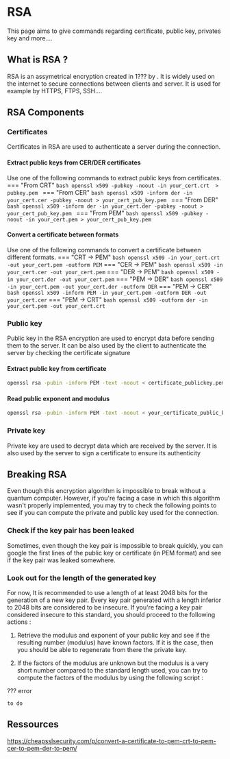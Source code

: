 # RSA
This page aims to give commands regarding certificate, public key, privates key and more....
## What is RSA ? 
RSA is an assymetrical encryption created in 1??? by .
It is widely used on the internet to secure connections between clients and server. It is used for example by HTTPS, FTPS, SSH....

## RSA Components
### Certificates
Certificates in RSA are used to authenticate a server during the connection. 
#### Extract public keys from CER/DER certificates
Use one of the following commands to extract public keys from certificates.
=== "From CRT"
    ``` bash
    openssl x509 -pubkey -noout -in your_cert.crt  > pubkey.pem 
    ```
=== "From CER"
    ``` bash
    openssl x509 -inform der -in your_cert.cer -pubkey -noout > your_cert_pub_key.pem 
    ```
=== "From DER"
    ``` bash
    openssl x509 -inform der -in your_cert.der -pubkey -noout > your_cert_pub_key.pem 
	```
=== "From PEM"
    ``` bash
    openssl x509 -pubkey -noout -in your_cert.pem > your_cert_pub_key.pem 
    ```

#### Convert a certificate between formats
Use one of the following commands to convert a certificate between different formats.
=== "CRT -> PEM"
    ``` bash
    openssl x509 -in your_cert.crt -out your_cert.pem -outform PEM
    ```
=== "CER -> PEM"
    ``` bash
    openssl x509 -in your_cert.cer -out your_cert.pem
    ```
=== "DER -> PEM"
    ``` bash
    openssl x509 -in your_cert.der -out your_cert.pem
	```
=== "PEM -> DER"
    ``` bash
    openssl x509 -in your_cert.pem -out your_cert.der -outform DER
	```
=== "PEM -> CER"
    ``` bash
    openssl x509 -inform PEM -in your_cert.pem -outform DER -out your_cert.cer
	```
=== "PEM -> CRT"
    ``` bash
    openssl x509 -outform der -in your_cert.pem -out your_cert.crt
	```

### Public key
Public key in the RSA encryption are used to encrypt data before sending them to the server. It can be also used by the client to authenticate the server by checking the certificate signature 
#### Extract public key from certificate
```bash
openssl rsa -pubin -inform PEM -text -noout < certificate_publickey.pem #For PEM format
```
#### Read public exponent and modulus 
```bash
openssl rsa -pubin -inform PEM -text -noout < your_certificate_public_key.pem
```
### Private key
Private key are used to decrypt data which are received by the server. It is also used by the server to sign a certificate to ensure its authenticity

## Breaking RSA
Even though this encryption algorithm is impossible to break without a quantum computer. However, if you're facing a case in which this algorithm wasn't properly implemented, you may try to check the following points to see if you can compute the private and public key used for the connection.

### Check if the key pair has been leaked
Sometimes, even though the key pair is impossible to break quickly, you can google the first lines of the public key or certificate (in PEM format) and see if the key pair was leaked somewhere.   

### Look out for the length of the generated key
For now, It is recommended to use a length of at least 2048 bits for the generation of a new key pair. 
Every key pair generated with a length inferior to 2048 bits are considered to be insecure. If you're facing a key pair considered insecure to this standard, you should proceed to the following actions :

1) Retrieve the modulus and exponent of your public key and see if the resulting number (modulus) have known factors. If it is the case, then you should be able to regenerate from there the private key.

2) If the factors of the modulus are unknown but the modulus is a very short number compared to the standard length used, you can try to compute the factors of the modulus by using the following script : 

??? error

    to do
## Ressources
https://cheapsslsecurity.com/p/convert-a-certificate-to-pem-crt-to-pem-cer-to-pem-der-to-pem/